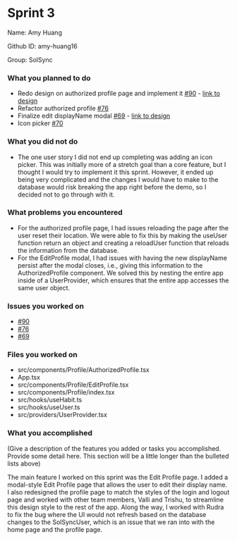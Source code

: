# Sprint 3

Name: Amy Huang

Github ID: amy-huang16

Group: SolSync

### What you planned to do

- Redo design on authorized profile page and implement it [#90](https://github.com/utk-cs340-fall24/SolSync/issues/90) - [link to design](https://github.com/utk-cs340-fall24/SolSync/blob/main/designs/authorized_profile.png)
- Refactor authorized profile [#76](https://github.com/utk-cs340-fall24/SolSync/issues/76)
- Finalize edit displayName modal [#69](https://github.com/utk-cs340-fall24/SolSync/issues/69) - [link to design](https://github.com/utk-cs340-fall24/SolSync/blob/main/designs/edit_display_name.png)
- Icon picker [#70](https://github.com/utk-cs340-fall24/SolSync/issues/70)

### What you did not do

- The one user story I did not end up completing was adding an icon picker. This was initially more of a stretch goal than a core feature, but I thought I would try to implement it this sprint. However, it ended up being very complicated and the changes I would have to make to the database would risk breaking the app right before the demo, so I decided not to go through with it.

### What problems you encountered

- For the authorized profile page, I had issues reloading the page after the user reset their location. We were able to fix this by making the useUser function return an object and creating a reloadUser function that reloads the information from the database.
- For the EditProfile modal, I had issues with having the new displayName persist after the modal closes, i.e., giving this information to the AuthorizedProfile component. We solved this by nesting the entire app inside of a UserProvider, which ensures that the entire app accesses the same user object.

### Issues you worked on

- [#90](https://github.com/utk-cs340-fall24/SolSync/issues/90)
- [#76](https://github.com/utk-cs340-fall24/SolSync/issues/76)
- [#69](https://github.com/utk-cs340-fall24/SolSync/issues/69)

### Files you worked on

- src/components/Profile/AuthorizedProfile.tsx
- App.tsx
- src/components/Profile/EditProfile.tsx
- src/components/Profile/index.tsx
- src/hooks/useHabit.ts
- src/hooks/useUser.ts
- src/providers/UserProvider.tsx

### What you accomplished

(Give a description of the features you added or tasks you accomplished. Provide some detail here. This section will be a little longer than the bulleted lists above)

The main feature I worked on this sprint was the Edit Profile page. I added a modal-style Edit Profile page that allows the user to edit their display name. I also redesigned the profile page to match the styles of the login and logout page and worked with other team members, Valli and Trishu, to streamline this design style to the rest of the app. Along the way, I worked with Rudra to fix the bug where the UI would not refresh based on the database changes to the SolSyncUser, which is an issue that we ran into with the home page and the profile page.
